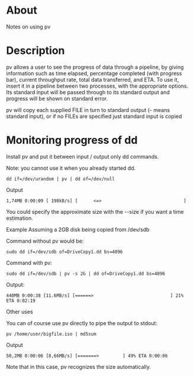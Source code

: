# About 

Notes on using pv

# Description

pv allows a user to see the progress of data through a pipeline, by giving information such as time elapsed, percentage completed (with progress bar), current throughput rate, total data transferred, and ETA.
To use it, insert it in a pipeline between two processes, with the appropriate options. Its standard input will be passed through to its standard output and progress will be shown on standard error.

pv will copy each supplied FILE in turn to standard output (- means standard input), or if no FILEs are specified just standard input is copied

# Monitoring progress of dd

Install pv and put it between input / output only dd commands.

Note: you cannot use it when you already started dd.

```
dd if=/dev/urandom | pv | dd of=/dev/null
```

Output

```
1,74MB 0:00:09 [ 198kB/s] [      <=>                               ]
```

You could specify the approximate size with the --size if you want a time estimation.

Example Assuming a 2GB disk being copied from /dev/sdb

Command without pv would be:

```
sudo dd if=/dev/sdb of=DriveCopy1.dd bs=4096
```

Command with pv:

```
sudo dd if=/dev/sdb | pv -s 2G | dd of=DriveCopy1.dd bs=4096
```

Output:

```
440MB 0:00:38 [11.6MB/s] [======>                             ] 21% ETA 0:02:19
```

Other uses

You can of course use pv directly to pipe the output to stdout:

```
pv /home/user/bigfile.iso | md5sum
```

Output

```
50,2MB 0:00:06 [8,66MB/s] [=======>         ] 49% ETA 0:00:06
```

Note that in this case, pv recognizes the size automatically.
